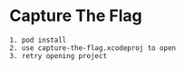 # Capture The Flag

	1. pod install
	2. use capture-the-flag.xcodeproj to open
	3. retry opening project

